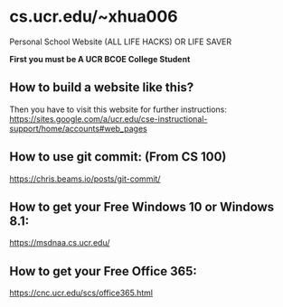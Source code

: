 # cs.ucr.edu/~xhua006
Personal School Website (ALL LIFE HACKS) OR LIFE SAVER

<b>First you must be A UCR BCOE College Student</b>

## How to build a website like this?
Then you have to visit this website for further instructions:
https://sites.google.com/a/ucr.edu/cse-instructional-support/home/accounts#web_pages

## How to use git commit: (From CS 100) 
https://chris.beams.io/posts/git-commit/
 
## How to get your Free Windows 10 or Windows 8.1: 
https://msdnaa.cs.ucr.edu/

## How to get your Free Office 365:
https://cnc.ucr.edu/scs/office365.html

## 

